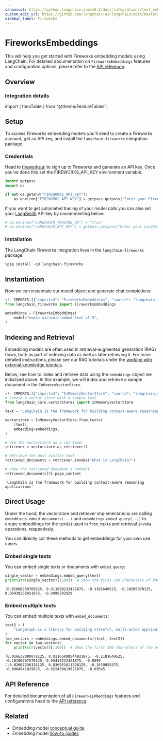 ```yaml
---
canonical: https://python.langchain.com/v0.2/docs/integrations/text_embedding/fireworks/
custom_edit_url: https://github.com/langchain-ai/langchain/edit/master/docs/docs/integrations/text_embedding/fireworks.ipynb
sidebar_label: Fireworks
---
```


# FireworksEmbeddings

This will help you get started with Fireworks embedding models using LangChain. For detailed documentation on `FireworksEmbeddings` features and configuration options, please refer to the [API reference](https://api.python.langchain.com/en/latest/embeddings/langchain_fireworks.embeddings.FireworksEmbeddings.html).

## Overview

### Integration details

import { ItemTable } from "@theme/FeatureTables";

<ItemTable category="text_embedding" item="Fireworks" />

## Setup

To access Fireworks embedding models you'll need to create a Fireworks account, get an API key, and install the `langchain-fireworks` integration package.

### Credentials

Head to [fireworks.ai](https://fireworks.ai/) to sign up to Fireworks and generate an API key. Once you’ve done this set the FIREWORKS_API_KEY environment variable:


```python
import getpass
import os

if not os.getenv("FIREWORKS_API_KEY"):
    os.environ["FIREWORKS_API_KEY"] = getpass.getpass("Enter your Fireworks API key: ")
```

If you want to get automated tracing of your model calls you can also set your [LangSmith](https://docs.smith.langchain.com/) API key by uncommenting below:


```python
# os.environ["LANGCHAIN_TRACING_V2"] = "true"
# os.environ["LANGCHAIN_API_KEY"] = getpass.getpass("Enter your LangSmith API key: ")
```

### Installation

The LangChain Fireworks integration lives in the `langchain-fireworks` package:


```python
%pip install -qU langchain-fireworks
```

## Instantiation

Now we can instantiate our model object and generate chat completions:


```python
<!--IMPORTS:[{"imported": "FireworksEmbeddings", "source": "langchain_fireworks", "docs": "https://api.python.langchain.com/en/latest/embeddings/langchain_fireworks.embeddings.FireworksEmbeddings.html", "title": "FireworksEmbeddings"}]-->
from langchain_fireworks import FireworksEmbeddings

embeddings = FireworksEmbeddings(
    model="nomic-ai/nomic-embed-text-v1.5",
)
```

## Indexing and Retrieval

Embedding models are often used in retrieval-augmented generation (RAG) flows, both as part of indexing data as well as later retrieving it. For more detailed instructions, please see our RAG tutorials under the [working with external knowledge tutorials](/docs/tutorials/#working-with-external-knowledge).

Below, see how to index and retrieve data using the `embeddings` object we initialized above. In this example, we will index and retrieve a sample document in the `InMemoryVectorStore`.


```python
<!--IMPORTS:[{"imported": "InMemoryVectorStore", "source": "langchain_core.vectorstores", "docs": "https://api.python.langchain.com/en/latest/vectorstores/langchain_core.vectorstores.in_memory.InMemoryVectorStore.html", "title": "FireworksEmbeddings"}]-->
# Create a vector store with a sample text
from langchain_core.vectorstores import InMemoryVectorStore

text = "LangChain is the framework for building context-aware reasoning applications"

vectorstore = InMemoryVectorStore.from_texts(
    [text],
    embedding=embeddings,
)

# Use the vectorstore as a retriever
retriever = vectorstore.as_retriever()

# Retrieve the most similar text
retrieved_documents = retriever.invoke("What is LangChain?")

# show the retrieved document's content
retrieved_documents[0].page_content
```



```output
'LangChain is the framework for building context-aware reasoning applications'
```


## Direct Usage

Under the hood, the vectorstore and retriever implementations are calling `embeddings.embed_documents(...)` and `embeddings.embed_query(...)` to create embeddings for the text(s) used in `from_texts` and retrieval `invoke` operations, respectively.

You can directly call these methods to get embeddings for your own use cases.

### Embed single texts

You can embed single texts or documents with `embed_query`:


```python
single_vector = embeddings.embed_query(text)
print(str(single_vector)[:100])  # Show the first 100 characters of the vector
```
```output
[0.01666259765625, 0.011688232421875, -0.1181640625, -0.10205078125, 0.05438232421875, -0.0890502929
```
### Embed multiple texts

You can embed multiple texts with `embed_documents`:


```python
text2 = (
    "LangGraph is a library for building stateful, multi-actor applications with LLMs"
)
two_vectors = embeddings.embed_documents([text, text2])
for vector in two_vectors:
    print(str(vector)[:100])  # Show the first 100 characters of the vector
```
```output
[0.016632080078125, 0.01165008544921875, -0.1181640625, -0.10186767578125, 0.05438232421875, -0.0890
[-0.02667236328125, 0.036651611328125, -0.1630859375, -0.0904541015625, -0.022430419921875, -0.09545
```
## API Reference

For detailed documentation of all `FireworksEmbeddings` features and configurations head to the [API reference](https://api.python.langchain.com/en/latest/embeddings/langchain_fireworks.embeddings.FireworksEmbeddings.html).


## Related

- Embedding model [conceptual guide](/docs/concepts/#embedding-models)
- Embedding model [how-to guides](/docs/how_to/#embedding-models)